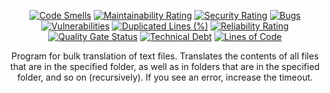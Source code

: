 <div align = "center">

[![Code Smells][code_smells_badge]][code_smells_link]
[![Maintainability Rating][maintainability_rating_badge]][maintainability_rating_link]
[![Security Rating][security_rating_badge]][security_rating_link]
[![Bugs][bugs_badge]][bugs_link]
[![Vulnerabilities][vulnerabilities_badge]][vulnerabilities_link]
[![Duplicated Lines (%)][duplicated_lines_density_badge]][duplicated_lines_density_link]
[![Reliability Rating][reliability_rating_badge]][reliability_rating_link]
[![Quality Gate Status][quality_gate_status_badge]][quality_gate_status_link]
[![Technical Debt][technical_debt_badge]][technical_debt_link]
[![Lines of Code][lines_of_code_badge]][lines_of_code_link]

Program for bulk translation of text files. Translates the contents of all files that are in the specified folder, as
well as in folders that are in the specified folder, and so on (recursively). If you see an error, increase the timeout.

</div>

<!----------------------------------------------------------------------------->

[code_smells_badge]: https://sonarcloud.io/api/project_badges/measure?project=hummel009_Batch-File-Translator&metric=code_smells

[code_smells_link]: https://sonarcloud.io/summary/overall?id=hummel009_Batch-File-Translator

[maintainability_rating_badge]: https://sonarcloud.io/api/project_badges/measure?project=hummel009_Batch-File-Translator&metric=sqale_rating

[maintainability_rating_link]: https://sonarcloud.io/summary/overall?id=hummel009_Batch-File-Translator

[security_rating_badge]: https://sonarcloud.io/api/project_badges/measure?project=hummel009_Batch-File-Translator&metric=security_rating

[security_rating_link]: https://sonarcloud.io/summary/overall?id=hummel009_Batch-File-Translator

[bugs_badge]: https://sonarcloud.io/api/project_badges/measure?project=hummel009_Batch-File-Translator&metric=bugs

[bugs_link]: https://sonarcloud.io/summary/overall?id=hummel009_Batch-File-Translator

[vulnerabilities_badge]: https://sonarcloud.io/api/project_badges/measure?project=hummel009_Batch-File-Translator&metric=vulnerabilities

[vulnerabilities_link]: https://sonarcloud.io/summary/overall?id=hummel009_Batch-File-Translator

[duplicated_lines_density_badge]: https://sonarcloud.io/api/project_badges/measure?project=hummel009_Batch-File-Translator&metric=duplicated_lines_density

[duplicated_lines_density_link]: https://sonarcloud.io/summary/overall?id=hummel009_Batch-File-Translator

[reliability_rating_badge]: https://sonarcloud.io/api/project_badges/measure?project=hummel009_Batch-File-Translator&metric=reliability_rating

[reliability_rating_link]: https://sonarcloud.io/summary/overall?id=hummel009_Batch-File-Translator

[quality_gate_status_badge]: https://sonarcloud.io/api/project_badges/measure?project=hummel009_Batch-File-Translator&metric=alert_status

[quality_gate_status_link]: https://sonarcloud.io/summary/overall?id=hummel009_Batch-File-Translator

[technical_debt_badge]: https://sonarcloud.io/api/project_badges/measure?project=hummel009_Batch-File-Translator&metric=sqale_index

[technical_debt_link]: https://sonarcloud.io/summary/overall?id=hummel009_Batch-File-Translator

[lines_of_code_badge]: https://sonarcloud.io/api/project_badges/measure?project=hummel009_Batch-File-Translator&metric=ncloc

[lines_of_code_link]: https://sonarcloud.io/summary/overall?id=hummel009_Batch-File-Translator
